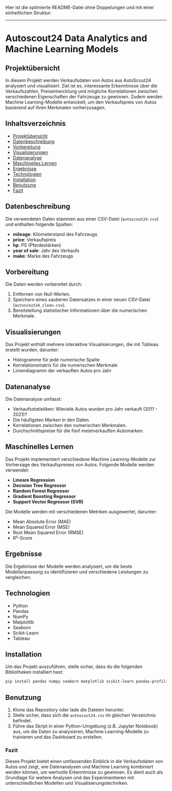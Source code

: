 Hier ist die optimierte README-Datei ohne Doppelungen und mit einer einheitlichen Struktur:

---

# Autoscout24 Data Analytics and Machine Learning Models

## Projektübersicht

In diesem Projekt werden Verkaufsdaten von Autos aus AutoScout24 analysiert und visualisiert. Ziel ist es, interessante Erkenntnisse über die Verkaufszahlen, Preisentwicklung und mögliche Korrelationen zwischen verschiedenen Eigenschaften der Fahrzeuge zu gewinnen. Zudem werden Machine Learning-Modelle entwickelt, um den Verkaufspreis von Autos basierend auf ihren Merkmalen vorherzusagen.

## Inhaltsverzeichnis

- [Projektübersicht](#projektübersicht)
- [Datenbeschreibung](#datenbeschreibung)
- [Vorbereitung](#vorbereitung)
- [Visualisierungen](#visualisierungen)
- [Datenanalyse](#datenanalyse)
- [Maschinelles Lernen](#maschinelles-lernen)
- [Ergebnisse](#ergebnisse)
- [Technologien](#technologien)
- [Installation](#installation)
- [Benutzung](#benutzung)
- [Fazit](#fazit)


## Datenbeschreibung

Die verwendeten Daten stammen aus einer CSV-Datei (`autoscout24.csv`) und enthalten folgende Spalten:

- **mileage**: Kilometerstand des Fahrzeugs
- **price**: Verkaufspreis
- **hp**: PS (Pferdestärken)
- **year of sale**: Jahr des Verkaufs
- **make**: Marke des Fahrzeugs

## Vorbereitung

Die Daten werden vorbereitet durch:

1. Entfernen von Null-Werten.
2. Speichern eines sauberen Datensatzes in einer neuen CSV-Datei (`autoscout24_clean.csv`).
3. Bereitstellung statistischer Informationen über die numerischen Merkmale.

## Visualisierungen

Das Projekt enthält mehrere interaktive Visualisierungen, die mit Tableau erstellt wurden, darunter:

- Histogramme für jede numerische Spalte
- Korrelationsmatrix für die numerischen Merkmale
- Liniendiagramm der verkauften Autos pro Jahr

## Datenanalyse

Die Datenanalyse umfasst:

- Verkaufsstatistiken: Wieviele Autos wurden pro Jahr verkauft (2011 - 2021)?
- Die häufigsten Marken in den Daten.
- Korrelationen zwischen den numerischen Merkmalen.
- Durchschnittspreise für die fünf meistverkauften Automarken.

## Maschinelles Lernen

Das Projekt implementiert verschiedene Machine Learning-Modelle zur Vorhersage des Verkaufspreises von Autos. Folgende Modelle werden verwendet:

- **Lineare Regression**
- **Decision Tree Regressor**
- **Random Forest Regressor**
- **Gradient Boosting Regressor**
- **Support Vector Regressor (SVR)**

Die Modelle werden mit verschiedenen Metriken ausgewertet, darunter:

- Mean Absolute Error (MAE)
- Mean Squared Error (MSE)
- Root Mean Squared Error (RMSE)
- R²-Score

## Ergebnisse

Die Ergebnisse der Modelle werden analysiert, um die beste Modellanpassung zu identifizieren und verschiedene Leistungen zu vergleichen.

## Technologien

- Python
- Pandas
- NumPy
- Matplotlib
- Seaborn
- Scikit-Learn
- Tableau

## Installation

Um das Projekt auszuführen, stelle sicher, dass du die folgenden Bibliotheken installiert hast:

```bash
pip install pandas numpy seaborn matplotlib scikit-learn pandas-profiling
```

## Benutzung

1. Klone das Repository oder lade die Dateien herunter.
2. Stelle sicher, dass sich die `autoscout24.csv` im gleichen Verzeichnis befindet.
3. Führe das Skript in einer Python-Umgebung (z.B. Jupyter Notebook) aus, um die Daten zu analysieren, Machine Learning-Modelle zu trainieren und das Dashboard zu erstellen.


### Fazit

Dieses Projekt bietet einen umfassenden Einblick in die Verkaufsdaten von Autos und zeigt, wie Datenanalysen und Machine Learning kombiniert werden können, um wertvolle Erkenntnisse zu gewinnen. Es dient auch als Grundlage für weitere Analysen und das Experimentieren mit unterschiedlichen Modellen und Visualisierungstechniken. 
